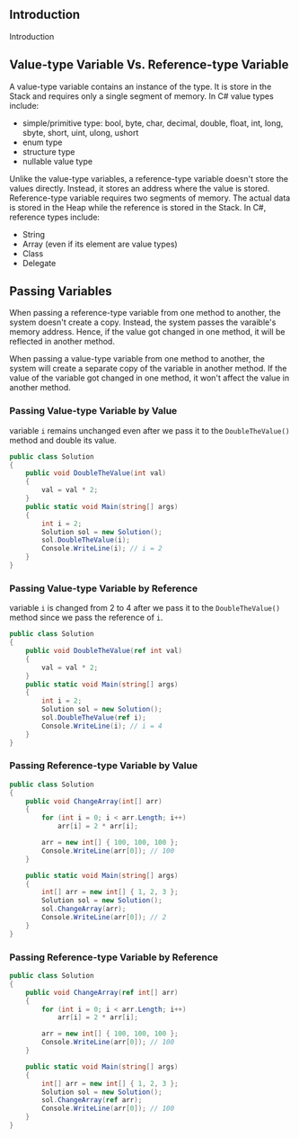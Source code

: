 ## Introduction
Introduction

## Value-type Variable Vs. Reference-type Variable
A value-type variable contains an instance of the type. It is store in the Stack and requires only a single segment of memory. In C# value types include:
- simple/primitive type: bool, byte, char, decimal, double, float, int, long, sbyte, short, uint, ulong, ushort
- enum type
- structure type
- nullable value type


Unlike the value-type variables, a reference-type variable doesn't store the values directly. Instead, it stores an address where the value is stored. Reference-type variable requires two segments of memory. The actual data is stored in the Heap while the reference is stored in the Stack. In C#, reference types include:
- String
- Array (even if its element are value types)
- Class
- Delegate


## Passing Variables
When passing a reference-type variable from one method to another, the system doesn't create a copy. Instead, the system passes the varaible's memory address. Hence, if the value got changed in one method, it will be reflected in another method.

When passing a value-type variable from one method to another, the system will create a separate copy of the variable in another method. If the value of the variable got changed in one method, it won't affect the value in another method.

### Passing Value-type Variable by Value
variable ```i``` remains unchanged even after we pass it to the ```DoubleTheValue()``` method and double its value.
```C#
public class Solution
{
    public void DoubleTheValue(int val)
    {
        val = val * 2;
    }
    public static void Main(string[] args)
    {
        int i = 2;
        Solution sol = new Solution();        
        sol.DoubleTheValue(i);
        Console.WriteLine(i); // i = 2
    }
}
```

###  Passing Value-type Variable by Reference
variable ```i``` is changed from 2 to 4 after we pass it to the ```DoubleTheValue()``` method since we pass the reference of ```i```.
```C#
public class Solution
{
    public void DoubleTheValue(ref int val)
    {
        val = val * 2;
    }
    public static void Main(string[] args)
    {
        int i = 2;
        Solution sol = new Solution();        
        sol.DoubleTheValue(ref i);
        Console.WriteLine(i); // i = 4
    }
}
```

### Passing Reference-type Variable by Value 
```C#
public class Solution
{
    public void ChangeArray(int[] arr)
    {
        for (int i = 0; i < arr.Length; i++)
            arr[i] = 2 * arr[i];

        arr = new int[] { 100, 100, 100 };
        Console.WriteLine(arr[0]); // 100
    }

    public static void Main(string[] args)
    {
        int[] arr = new int[] { 1, 2, 3 };
        Solution sol = new Solution();
        sol.ChangeArray(arr);
        Console.WriteLine(arr[0]); // 2
    }
}
```

### Passing Reference-type Variable by Reference
```C#
public class Solution
{
    public void ChangeArray(ref int[] arr)
    {
        for (int i = 0; i < arr.Length; i++)
            arr[i] = 2 * arr[i];

        arr = new int[] { 100, 100, 100 };
        Console.WriteLine(arr[0]); // 100
    }

    public static void Main(string[] args)
    {
        int[] arr = new int[] { 1, 2, 3 };
        Solution sol = new Solution();
        sol.ChangeArray(ref arr);
        Console.WriteLine(arr[0]); // 100
    }
}
```
